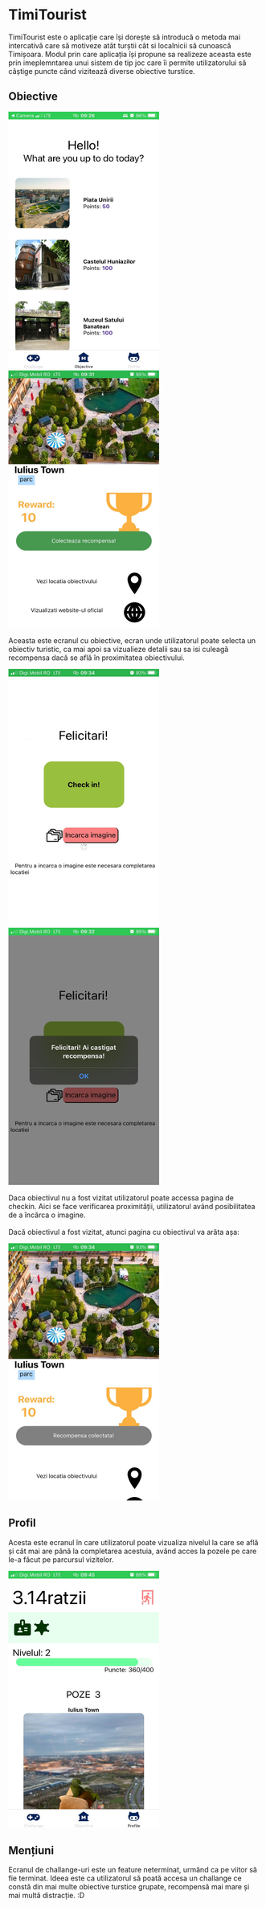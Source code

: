 # TimiTourist

TimiTourist este o aplicație care își dorește să introducă o metoda mai intercativă care să motiveze atât turștii cât si localnicii să cunoască Timișoara. Modul prin care  aplicația își propune sa realizeze aceasta este prin imeplemntarea unui sistem de tip joc care îi permite utilizatorului să câștige puncte când vizitează diverse obiective turstice.

## Obiective

<div style="flex-direction:row;">
  <img src="readmeImages/obiective.jpg" height="512" width="300">
  <img src="readmeImages/obiectiv.jpg" height="512" width="300">
</div>

Aceasta este ecranul cu obiective, ecran unde utilizatorul poate selecta un obiectiv turistic, ca mai apoi sa vizualieze detalii sau sa isi culeagă recompensa dacă se află în proximitatea obiectivului.


<div style="flex-direction:row;">
  <img src="readmeImages/s3.jpg" height="512" width="300">
  <img src="readmeImages/s2.jpg" height="512" width="300">
</div>

Daca obiectivul nu a fost vizitat utilizatorul poate accessa pagina de checkin. Aici se face verificarea proximității, utilizatorul având posibilitatea de a încărca o imagine.
<br><br>
Dacă obiectivul a fost vizitat, atunci pagina cu obiectivul va arăta așa:
<br>
<div style="flex-direction:row;">
  <img src="readmeImages/obiectivVizitat.jpg" height="512" width="300">
</div>

## Profil
Acesta este ecranul în care utilizatorul poate vizualiza nivelul la care se află și cât mai are până la completarea acestuia, având acces la pozele pe care le-a făcut pe parcursul vizitelor.
<br>
<div style="flex-direction:row;">
  <img src="readmeImages/profil.jpg" height="512" width="300">
</div>

## Mențiuni

Ecranul de challange-uri este un feature neterminat, urmând ca pe viitor să fie terminat. Ideea este ca utilizatorul să poată accesa un challange ce constă din mai multe obiective turstice grupate, recompensă mai mare și mai multă distracție. :D